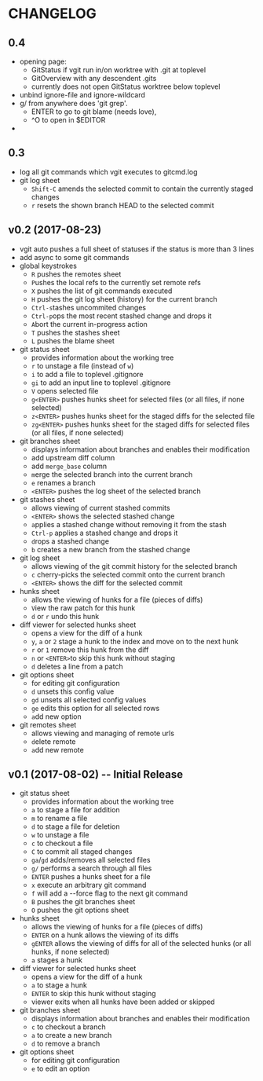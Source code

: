 # CHANGELOG

## 0.4

- opening page:
  - GitStatus if vgit run in/on worktree with .git at toplevel
  - GitOverview with any descendent .gits
  - currently does not open GitStatus worktree below toplevel
-  unbind ignore-file and ignore-wildcard
- g/ from anywhere does 'git grep'.
  - ENTER to go to git blame (needs love),
  - ^O to open in $EDITOR
- 
## 0.3


- log all git commands which vgit executes to gitcmd.log
- git log sheet
    - `Shift-C` amends the selected commit to contain the currently staged changes
    - `r` resets the shown branch HEAD to the selected commit

## v0.2 (2017-08-23)
- vgit auto pushes a full sheet of statuses if the status is more than 3 lines
- add async to some git commands
- global keystrokes
    - `R` pushes the remotes sheet
    - `P`ushes the local refs to the currently set remote refs
    - `X` pushes the list of git commands executed
    - `H` pushes the git log sheet (history) for the current branch
    - `Ctrl-s`tashes uncommited changes
    - `Ctrl-p`ops the most recent stashed change and drops it
    - `A`bort the current in-progress action
    - `T` pushes the stashes sheet
    - `L` pushes the blame sheet
- git status sheet
    - provides information about the working tree
    - `r` to unstage a file (instead of `w`)
    - `i` to add a file to toplevel .gitignore
   - `gi` to add an input line to toplevel .gitignore
   - `V` opens selected file
   - `g<ENTER>` pushes hunks sheet for selected files (or all files, if none selected)
   - `z<ENTER>` pushes hunks sheet for the staged diffs for the selected file
   - `zg<ENTER>` pushes hunks sheet for the staged diffs for selected files (or all files, if none selected)
- git branches sheet
    - displays information about branches and enables their modification
    - add upstream diff column
    - add `merge_base` column
    - `m`erge the selected branch into the current branch
    - `e` renames a branch
    - `<ENTER>` pushes the log sheet of the selected branch
- git stashes sheet
    - allows viewing of current stashed commits
    - `<ENTER>` shows the selected stashed change
    - `a`pplies a stashed change without removing it from the stash
    - `Ctrl-p` applies a stashed change and drops it
    - `d`rops a stashed change
    - `b` creates a new branch from the stashed change
- git log sheet
    - allows viewing of the git commit history for the selected branch
    - `c` cherry-picks the selected commit onto the current branch
    - `<ENTER>` shows the diff for the selected commit
- hunks sheet
    - allows the viewing of hunks for a file (pieces of diffs)
    - `V`iew the raw patch for this hunk
    - `d` or `r` undo this hunk
- diff viewer for selected hunks sheet
    - opens a view for the diff of a hunk
    - `y`, `a` or `2` stage a hunk to the index and move on to the next hunk
    - `r` or `1` remove this hunk from the diff
    - `n` or `<ENTER>`to skip this hunk without staging
    - `d` deletes a line from a patch
- git options sheet
    - for editing git configuration
    - `d` unsets this config value
    - `gd` unsets all selected config values
    - `ge` edits this option for all selected rows
    - `a`dd new option
- git remotes sheet
    - allows viewing and managing of remote urls
    - `d`elete remote
    - `a`dd new remote

## v0.1 (2017-08-02) -- Initial Release
- git status sheet
    - provides information about the working tree
    - `a` to stage a file for addition
    - `m` to rename a file
    - `d` to stage a file for deletion
    - `w` to unstage a file
    - `c` to checkout a file
    - `C` to commit all staged changes
    - `ga`/`gd` adds/removes all selected files
    - `g/` performs a search through all files
    - `ENTER` pushes a hunks sheet for a file
    - `x` execute an arbitrary git command
    - `f` will add a --force flag to the next git command
    - `B` pushes the git branches sheet
    - `O` pushes the git options sheet
- hunks sheet
    - allows the viewing of hunks for a file (pieces of diffs)
    - `ENTER` on a hunk allows the viewing of its diffs
    - `gENTER` allows the viewing of diffs for all of the selected hunks (or all hunks, if none selected)
    - `a` stages a hunk
- diff viewer for selected hunks sheet
    - opens a view for the diff of a hunk
    - `a` to stage a hunk
    - `ENTER` to skip this hunk without staging
    - viewer exits when all hunks have been added or skipped
- git branches sheet
    - displays information about branches and enables their modification
    - `c` to checkout a branch
    - `a` to create a new branch
    - `d` to remove a branch
- git options sheet
    - for editing git configuration
    - `e` to edit an option
